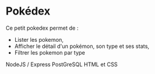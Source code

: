# Pokédex

Ce petit pokedex permet de :
 - Lister les pokemon,
 - Afficher le détail d'un pokémon, son type et ses stats,
 - Filtrer les pokemon par type


NodeJS / Express
PostGreSQL
HTML et CSS